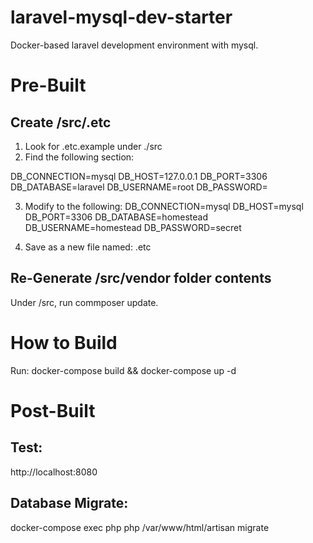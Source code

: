 # laravel-mysql-dev-starter
Docker-based laravel development environment with mysql.

# Pre-Built
## Create /src/.etc
1. Look for .etc.example under ./src
2. Find the following section:

DB_CONNECTION=mysql
DB_HOST=127.0.0.1
DB_PORT=3306
DB_DATABASE=laravel
DB_USERNAME=root
DB_PASSWORD=

3. Modify to the following:
DB_CONNECTION=mysql
DB_HOST=mysql
DB_PORT=3306
DB_DATABASE=homestead
DB_USERNAME=homestead
DB_PASSWORD=secret

4. Save as a new file named: .etc

## Re-Generate /src/vendor folder contents
Under /src, run commposer update.

# How to Build
Run:
docker-compose build && docker-compose up -d

# Post-Built
## Test:
http://localhost:8080

## Database Migrate:
docker-compose exec php php /var/www/html/artisan migrate

